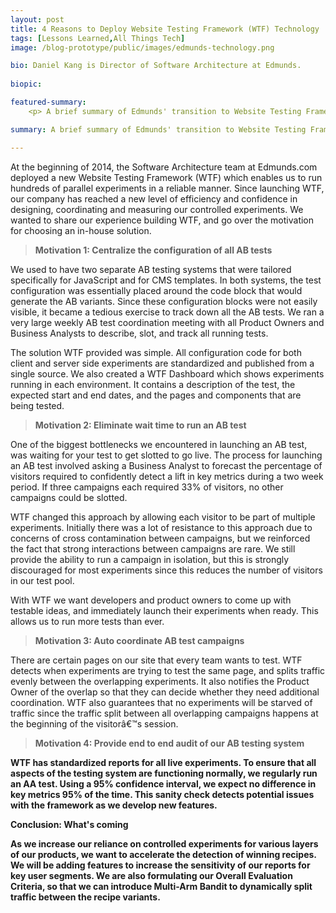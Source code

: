```yaml
---
layout: post
title: 4 Reasons to Deploy Website Testing Framework (WTF) Technology
tags: [Lessons Learned,All Things Tech]
image: /blog-prototype/public/images/edmunds-technology.png

bio: Daniel Kang is Director of Software Architecture at Edmunds.
 
biopic: 

featured-summary:
    <p> A brief summary of Edmunds' transition to Website Testing Framework (WTF) written by Daniel Kang. </p>

summary: A brief summary of Edmunds' transition to Website Testing Framework (WTF) written by Daniel Kang.

---
```


At the beginning of 2014, the Software Architecture team at Edmunds.com deployed a new Website Testing Framework (WTF) which enables us to run hundreds of parallel experiments in a reliable manner. Since launching WTF, our company has reached a new level of efficiency and confidence in designing, coordinating and measuring our controlled experiments. We wanted to share our experience building WTF, and go over the motivation for choosing an in-house solution. 

> <b> Motivation 1: Centralize the configuration of all AB tests </b>

We used to have two separate AB testing systems that were tailored specifically for JavaScript and for CMS templates. In both systems, the test configuration was essentially placed around the code block that would generate the AB variants. Since these configuration blocks were not easily visible, it became a tedious exercise to track down all the AB tests. We ran a very large weekly AB test coordination meeting with all Product Owners and Business Analysts to describe, slot, and track all running tests. 

The solution WTF provided was simple. All configuration code for both client and server side experiments are standardized and published from a single source. We also created a WTF Dashboard which shows experiments running in each environment. It contains a description of the test, the expected start and end dates, and the pages and components that are being tested. 

> <b> Motivation 2: Eliminate wait time to run an AB test </b>

One of the biggest bottlenecks we encountered in launching an AB test, was waiting for your test to get slotted to go live. The process for launching an AB test involved asking a Business Analyst to forecast the percentage of visitors required to confidently detect a lift in key metrics during a two week period. If three campaigns each required 33% of visitors, no other campaigns could be slotted. 

WTF changed this approach by allowing each visitor to be part of multiple experiments. Initially there was a lot of resistance to this approach due to concerns of cross contamination between campaigns, but we reinforced the fact that strong interactions between campaigns are rare. We still provide the ability to run a campaign in isolation, but this is strongly discouraged for most experiments since this reduces the number of visitors in our test pool.

With WTF we want developers and product owners to come up with testable ideas, and immediately launch their experiments when ready. This allows us to run more tests than ever.

> <b> Motivation 3: Auto coordinate AB test campaigns </b>

There are certain pages on our site that every team wants to test. WTF detects when experiments are trying to test the same page, and splits traffic evenly between the overlapping experiments. It also notifies the Product Owner of the overlap so that they can decide whether they need additional coordination. WTF also guarantees that no experiments will be starved of traffic since the traffic split between all overlapping campaigns happens at the beginning of the visitorâ€™s session. 

> <b> Motivation 4: Provide end to end audit of our AB testing system <b>

WTF has standardized reports for all live experiments. To ensure that all aspects of the testing system are functioning normally, we regularly run an AA test. Using a 95% confidence interval, we expect no difference in key metrics 95% of the time. This sanity check detects potential issues with the framework as we develop new features.

Conclusion: What's coming

As we increase our reliance on controlled experiments for various layers of our products, we want to accelerate the detection of winning recipes. We will be adding features to increase the sensitivity of our reports for key user segments. We are also formulating our Overall Evaluation Criteria, so that we can introduce Multi-Arm Bandit to dynamically split traffic between the recipe variants.

